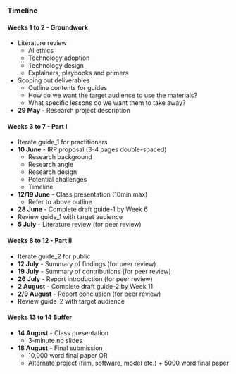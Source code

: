 ### Timeline

#### Weeks 1 to 2 - Groundwork

- Literature review
	- AI ethics
	- Technology adoption
	- Technology design
	- Explainers, playbooks and primers
- Scoping out deliverables
	- Outline contents for guides
	- How do we want the target audience to use the materials?
	- What specific lessons do we want them to take away?
- **29 May** - Research project description

#### Weeks 3 to 7 - Part I

- Iterate guide_1 for practitioners
- **10 June** - IRP proposal (3-4 pages double-spaced)
	- Research background
	- Research angle
	- Research design
	- Potential challenges
	- Timeline
- **12/19 June** - Class presentation (10min max)
	- Refer to above outline
- **28 June** - Complete draft guide-1 by Week 6
- Review guide_1 with target audience
- **5 July** - Literature review (for peer review)

#### Weeks 8 to 12 - Part II

- Iterate guide_2 for public
- **12 July** - Summary of findings (for peer review)
- **19 July** - Summary of contributions (for peer review)
- **26 July** - Report introduction (for peer review)
- **2 August** - Complete draft guide-2 by Week 11
- **2/9 August** - Report conclusion (for peer review)
- Review guide_2 with target audience

#### Weeks 13 to 14 Buffer

- **14 August** - Class presentation
	- 3-minute no slides
- **18 August** - Final submission
	- 10,000 word final paper OR
	- Alternate project (film, software, model etc.) + 5000 word final paper
